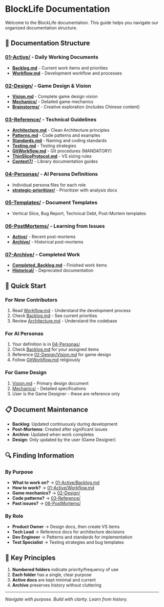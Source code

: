 # BlockLife Documentation

Welcome to the BlockLife documentation. This guide helps you navigate our organized documentation structure.

## 📂 Documentation Structure

### [01-Active/](01-Active/) - Daily Working Documents
- **[Backlog.md](01-Active/Backlog.md)** - Current work items and priorities
- **[Workflow.md](01-Active/Workflow.md)** - Development workflow and processes

### [02-Design/](02-Design/) - Game Design & Vision
- **[Vision.md](02-Design/Vision.md)** - Complete game design vision
- **[Mechanics/](02-Design/Mechanics/)** - Detailed game mechanics
- **[Brainstorms/](02-Design/Brainstorms/)** - Creative exploration (includes Chinese content)

### [03-Reference/](03-Reference/) - Technical Guidelines
- **[Architecture.md](03-Reference/Architecture.md)** - Clean Architecture principles
- **[Patterns.md](03-Reference/Patterns.md)** - Code patterns and examples
- **[Standards.md](03-Reference/Standards.md)** - Naming and coding standards
- **[Testing.md](03-Reference/Testing.md)** - Testing strategies
- **[GitWorkflow.md](03-Reference/GitWorkflow.md)** - Git procedures (MANDATORY)
- **[ThinSliceProtocol.md](03-Reference/ThinSliceProtocol.md)** - VS sizing rules
- **[Context7/](03-Reference/Context7/)** - Library documentation guides

### [04-Personas/](04-Personas/) - AI Persona Definitions
- Individual persona files for each role
- **[strategic-prioritizer/](04-Personas/strategic-prioritizer/)** - Prioritizer with analysis docs

### [05-Templates/](05-Templates/) - Document Templates
- Vertical Slice, Bug Report, Technical Debt, Post-Mortem templates

### [06-PostMortems/](06-PostMortems/) - Learning from Issues
- **[Active/](06-PostMortems/Active/)** - Recent post-mortems
- **[Archive/](06-PostMortems/Archive/)** - Historical post-mortems

### [07-Archive/](07-Archive/) - Completed Work
- **[Completed_Backlog.md](07-Archive/Completed_Backlog.md)** - Finished work items
- **[Historical/](07-Archive/Historical/)** - Deprecated documentation

## 🚀 Quick Start

### For New Contributors
1. Read [Workflow.md](01-Active/Workflow.md) - Understand the development process
2. Check [Backlog.md](01-Active/Backlog.md) - See current priorities
3. Review [Architecture.md](03-Reference/Architecture.md) - Understand the codebase

### For AI Personas
1. Your definition is in [04-Personas/](04-Personas/)
2. Check [Backlog.md](01-Active/Backlog.md) for your assigned items
3. Reference [02-Design/Vision.md](02-Design/Vision.md) for game design
4. Follow [GitWorkflow.md](03-Reference/GitWorkflow.md) religiously

### For Game Design
1. [Vision.md](02-Design/Vision.md) - Primary design document
2. [Mechanics/](02-Design/Mechanics/) - Detailed specifications
3. User is the Game Designer - these are reference only

## 📋 Document Maintenance

- **Backlog**: Updated continuously during development
- **Post-Mortems**: Created after significant issues
- **Archive**: Updated when work completes
- **Design**: Only updated by the user (Game Designer)

## 🔍 Finding Information

### By Purpose
- **What to work on?** → [01-Active/Backlog.md](01-Active/Backlog.md)
- **How to work?** → [01-Active/Workflow.md](01-Active/Workflow.md)
- **Game mechanics?** → [02-Design/](02-Design/)
- **Code patterns?** → [03-Reference/](03-Reference/)
- **Past issues?** → [06-PostMortems/](06-PostMortems/)

### By Role
- **Product Owner** → Design docs, then create VS items
- **Tech Lead** → Reference docs for architecture decisions
- **Dev Engineer** → Patterns and standards for implementation
- **Test Specialist** → Testing strategies and bug templates

## 📝 Key Principles

1. **Numbered folders** indicate priority/frequency of use
2. **Each folder** has a single, clear purpose
3. **Active docs** are kept minimal and current
4. **Archive** preserves history without cluttering

---

*Navigate with purpose. Build with clarity. Learn from history.*